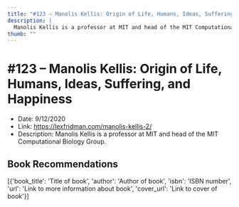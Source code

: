 ```yaml
---
title: "#123 – Manolis Kellis: Origin of Life, Humans, Ideas, Suffering, and Happiness"
description: |
  Manolis Kellis is a professor at MIT and head of the MIT Computational Biology Group."
thumb: ""
---
```


# #123 – Manolis Kellis: Origin of Life, Humans, Ideas, Suffering, and Happiness

  - Date: 9/12/2020
  - Link: https://lexfridman.com/manolis-kellis-2/
  - Description: Manolis Kellis is a professor at MIT and head of the MIT Computational Biology Group.

## Book Recommendations

[{'book_title': 'Title of book', 'author': 'Author of book', 'isbn': 'ISBN number', 'url': 'Link to more information about book', 'cover_url': 'Link to cover of book'}]